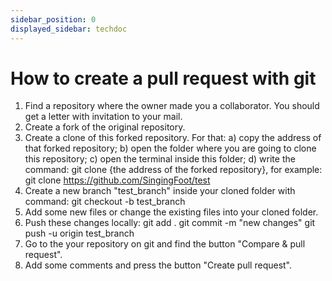```yaml
---
sidebar_position: 0
displayed_sidebar: techdoc
---
```


# How to create a pull request with git

1. Find a repository where the owner made you a collaborator. You should get a letter with invitation to your mail.
2. Create a fork of the original repository.
3. Create a clone of this forked repository. For that:
a) copy the address of that forked repository;
b) open the folder where you are going to clone this repository;
c) open the terminal inside this folder;
d) write the command: git clone {the address of the forked repository}, for example:
git clone https://github.com/SingingFoot/test
4. Create a new branch "test_branch" inside your cloned folder with command:
git checkout -b test_branch
5. Add some new files or change the existing files into your cloned folder.
6. Push these changes locally:
git add .
git commit -m "new changes"
git push -u origin test_branch
7. Go to the your repository on git and find the button "Compare & pull request".
8. Add some comments and press the button "Create pull request".